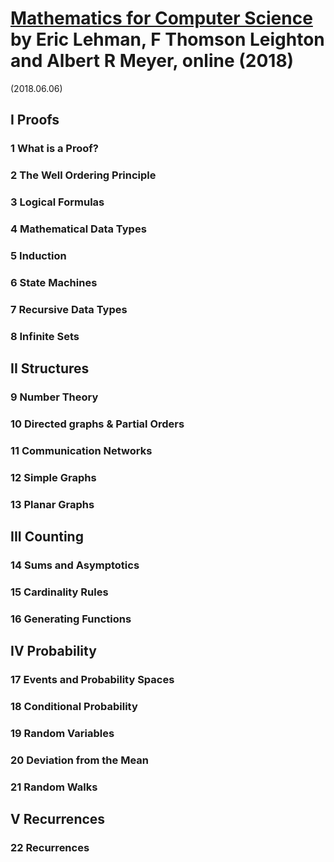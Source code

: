 # [Mathematics for Computer Science][homepage] by Eric Lehman, F Thomson Leighton and Albert R Meyer, online (2018)

(2018.06.06)

[homepage]: https://courses.csail.mit.edu/6.042/spring18/

## I Proofs

### 1 What is a Proof?

### 2 The Well Ordering Principle

### 3 Logical Formulas

### 4 Mathematical Data Types

### 5 Induction

### 6 State Machines

### 7 Recursive Data Types

### 8 Infinite Sets

## II Structures

### 9 Number Theory

### 10 Directed graphs & Partial Orders

### 11 Communication Networks

### 12 Simple Graphs

### 13 Planar Graphs

## III Counting

### 14 Sums and Asymptotics

### 15 Cardinality Rules

### 16 Generating Functions

## IV Probability

### 17 Events and Probability Spaces

### 18 Conditional Probability

### 19 Random Variables

### 20 Deviation from the Mean

### 21 Random Walks

## V Recurrences

### 22 Recurrences

